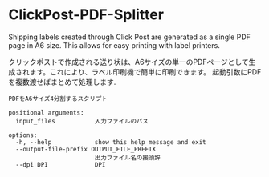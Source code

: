 # ClickPost-PDF-Splitter
Shipping labels created through Click Post are generated as a single PDF page in A6 size. This allows for easy printing with label printers.

クリックポストで作成される送り状は、A6サイズの単一のPDFページとして生成されます。これにより、ラベル印刷機で簡単に印刷できます。
起動引数にPDFを複数渡せばまとめて処理します.

```
PDFをA6サイズ4分割するスクリプト

positional arguments:
  input_files           入力ファイルのパス

options:
  -h, --help            show this help message and exit
  --output-file-prefix OUTPUT_FILE_PREFIX
                        出力ファイル名の接頭辞
  --dpi DPI             DPI
```

